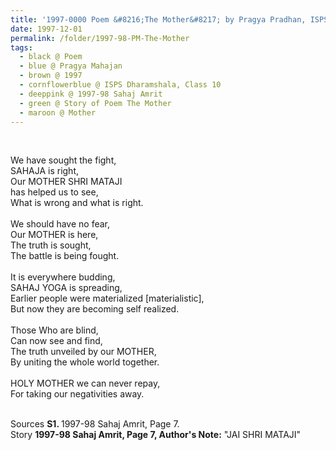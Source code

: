 ```yaml
---
title: '1997-0000 Poem &#8216;The Mother&#8217; by Pragya Pradhan, ISPS Dharamshala, Class 10 from 1997-98 Sahaj Amrit, Page 7'
date: 1997-12-01
permalink: /folder/1997-98-PM-The-Mother
tags:
  - black @ Poem
  - blue @ Pragya Mahajan
  - brown @ 1997
  - cornflowerblue @ ISPS Dharamshala, Class 10
  - deeppink @ 1997-98 Sahaj Amrit
  - green @ Story of Poem The Mother
  - maroon @ Mother
---
```


<br>

<p>
We have sought the fight,<br>
SAHAJA is right,<br>
Our MOTHER SHRI MATAJI<br>
has helped us to see,<br>
What is wrong and what is right.<br>
<br>
We should have no fear,<br>
Our MOTHER is here,<br>
The truth is sought,<br>
The battle is being fought.<br>
<br>
It is everywhere budding,<br>
SAHAJ YOGA is spreading,<br>
Earlier people were materialized [materialistic],<br>
But now they are becoming self realized.<br>
<br>
Those Who are blind,<br>
Can now see and find,<br>
The truth unveiled by our MOTHER,<br>
By uniting the whole world  together.<br>
<br>
HOLY MOTHER we can never repay,<br>
For taking our negativities away. 
</p>

<br>

<wave-list>
<list-title color="DarkSeaGreen" width="40">Sources</list-title>
  <list-item color="BlanchedAlmond"  width="280"><b>S1. </b> 1997-98 Sahaj Amrit, Page 7.</list-item>
</wave-list>

<br>

<wave-list>
<list-title color="DarkSeaGreen" width="40">Story</list-title>
  <list-item color="BlanchedAlmond"  width="280"><b>1997-98 Sahaj Amrit, Page 7, Author's Note:</b> "JAI SHRI MATAJI" </list-item>
</wave-list>